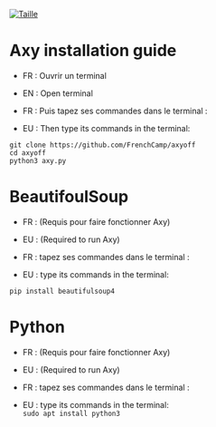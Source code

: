 [![Taille](https://img.shields.io/github/languages/code-size/FrenchCamp/axyoff)](https://github.com/FrenchCamp/axyoff)
# Axy installation guide

* FR : Ouvrir un terminal  
* EN : Open terminal  

* FR : Puis tapez ses commandes dans le terminal :  
* EU : Then type its commands in the terminal:  


`git clone https://github.com/FrenchCamp/axyoff`  
`cd axyoff`  
`python3 axy.py`  

# BeautifoulSoup
* FR : (Requis pour faire fonctionner Axy)   
* EU : (Required to run Axy)  

* FR : tapez ses commandes dans le terminal :  
* EU : type its commands in the terminal:  

`pip install beautifulsoup4`
# Python
* FR : (Requis pour faire fonctionner Axy)   
* EU : (Required to run Axy)  

* FR : tapez ses commandes dans le terminal :  
* EU : type its commands in the terminal:  
`sudo apt install python3`  












